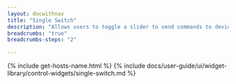 ```yaml
---
layout: docwithnav
title: "Single Switch"
description: "Allows users to toggle a slider to send commands to devices or update attributes/time series data. Configurable settings let users define how to retrieve the initial state and specify actions for the on/off toggle."
breadcrumbs: "true"
breadcrumbs-steps: "2"

---
```

{% include get-hosts-name.html %}
{% include docs/user-guide/ui/widget-library/control-widgets/single-switch.md %}
